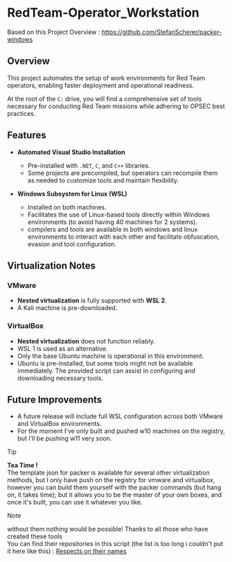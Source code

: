 # RedTeam-Operator_Workstation  

Based on this Project Overview : https://github.com/StefanScherer/packer-windows  
 
## Overview  
This project automates the setup of work environments for Red Team operators, enabling faster deployment and operational readiness.  

At the root of the `C:` drive, you will find a comprehensive set of tools necessary for conducting Red Team missions while adhering to OPSEC best practices.  

## Features  
- **Automated Visual Studio Installation**  
  - Pre-installed with `.NET`, `C`, and `C++` libraries.  
  - Some projects are precompiled, but operators can recompile them as needed to customize tools and maintain flexibility.  

- **Windows Subsystem for Linux (WSL)**  
  - Installed on both machines.  
  - Facilitates the use of Linux-based tools directly within Windows environments (to avoid having 40 machines for 2 systems).   
  - compilers and tools are available in both windows and linux environments to interact with each other and facilitate obfuscation, evasion and tool configuration.

## Virtualization Notes  

### VMware  
- **Nested virtualization** is fully supported with **WSL 2**.
- A Kali machine is pre-downloaded.   

### VirtualBox  
- **Nested virtualization** does not function reliably.  
- WSL 1 is used as an alternative.  
- Only the base Ubuntu machine is operational in this environment.  
- Ubuntu is pre-installed, but some tools might not be available immediately. The provided script can assist in configuring and downloading necessary tools.  

## Future Improvements  
- A future release will include full WSL configuration across both VMware and VirtualBox environments.
- For the moment I've only built and pushed w10 machines on the registry, but I'll be pushing w11 very soon.  

> [!TIP]
> **Tea Time !**  
> The template json for packer is available for several other virtualization methods, but I only have push on the registry for vmware and virtualbox, however you can build them yourself with the packer commands (but hang on, it takes time); but it allows you to be the master of your own boxes, and once it's built, you can use it whatever you like.

> [!NOTE]
> without them nothing would be possible! Thanks to all those who have created these tools  
> You can find their repositories in this script (the list is too long i couldn't put it here like this) :  [Respects on their names](https://github.com/Oni-kuki/RedTeam-Operator_Workstation/blob/main/AutoInstallwin/install.ps1)  
